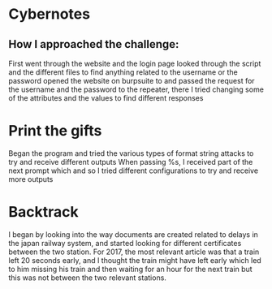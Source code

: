 # Cybernotes

## How I approached the challenge:

First went through the website and the login page
looked through the script and the different files to find anything related to the username or the password 
opened the website on burpsuite to and passed the request for the username and the password to the repeater, there I tried changing some of the attributes and the values to find different responses 


# Print the gifts
Began the program and tried the various types of format string attacks to try and receive different outputs
When passing %s, I received part of the next prompt which and so I tried different configurations to try and receive more outputs

# Backtrack 

I began by looking into the way documents are created related to delays in the japan railway system, and started looking 
for different certificates between the two station.
For 2017, the most relevant article was that a train left 20 seconds early, 
and I thought the train might have left early which led to him missing his train and then waiting for an hour for the next train but this 
was not between the two relevant stations. 
